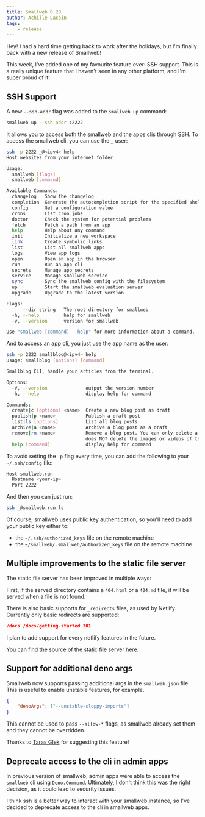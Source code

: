 ```yaml
---
title: Smallweb 0.20
author: Achille Lacoin
tags:
    - release
---
```


Hey! I had a hard time getting back to work after the holidays, but I'm finally back with a new release of Smallweb!

This week, I've added one of my favourite feature ever: SSH support. This is a really unique feature that I haven't seen in any other platform, and I'm super proud of it!

<!-- more -->

## SSH Support

A new `--ssh-addr` flag was added to the `smallweb up` command:

```sh
smallweb up --ssh-addr :2222
```

It allows you to access both the smallweb and the apps clis through SSH. To access the smallweb cli, you can use the `_` user:

```sh
ssh -p 2222 _@<ipv4> help
Host websites from your internet folder

Usage:
  smallweb [flags]
  smallweb [command]

Available Commands:
  changelog   Show the changelog
  completion  Generate the autocompletion script for the specified shell
  config      Get a configuration value
  crons       List cron jobs
  doctor      Check the system for potential problems
  fetch       Fetch a path from an app
  help        Help about any command
  init        Initialize a new workspace
  link        Create symbolic links
  list        List all smallweb apps
  logs        View app logs
  open        Open an app in the browser
  run         Run an app cli
  secrets     Manage app secrets
  service     Manage smallweb service
  sync        Sync the smallweb config with the filesystem
  up          Start the smallweb evaluation server
  upgrade     Upgrade to the latest version

Flags:
      --dir string   The root directory for smallweb
  -h, --help         help for smallweb
  -v, --version      version for smallweb

Use "smallweb [command] --help" for more information about a command.
```

And to access an app cli, you just use the app name as the user:

```sh
ssh -p 2222 smallblog@<ipv4> help
Usage: smallblog [options] [command]

Smallblog CLI, handle your articles from the terminal.

Options:
  -V, --version              output the version number
  -h, --help                 display help for command

Commands:
  create|c [options] <name>  Create a new blog post as draft
  publish|p <name>           Publish a draft post
  list|ls [options]          List all blog posts
  archive|a <name>           Archive a blog post as a draft
  remove|rm <name>           Remove a blog post. You can only delete a draft post. If you want to delete a published post, use `smallblog archive` first. This
                             does NOT delete the images or videos of the post, You should delete them manually.
  help [command]             display help for command
```

To avoid setting the `-p` flag every time, you can add the following to your `~/.ssh/config` file:

```sh
Host smallweb.run
  Hostname <your-ip>
  Port 2222
```

And then you can just run:

```sh
ssh _@smallweb.run ls
```

Of course, smallweb uses public key authentication, so you'll need to add your public key either to:

- the `~/.ssh/authorized_keys` file on the remote machine
- the `~/smallweb/.smallweb/authorized_keys` file on the remote machine

## Multiple improvements to the static file server

The static file server has been improved in multiple ways:

First, if the served directory contains a `404.html` or a `404.md` file, it will be served when a file is not found.

There is also basic supports for `_redirects` files, as used by Netlify. Currently only basic redirects are supported:

```json
/docs /docs/getting-started 301
```

I plan to add support for every netlify features in the future.

You can find the source of the static file server [here](https://github.com/pomdtr/smallweb-file-server).

## Support for additional deno args

Smallweb now supports passing additional args in the `smallweb.json` file. This is useful to enable unstable features, for example.

```json
{
    "denoArgs": ["--unstable-sloppy-imports"]
}
```

This cannot be used to pass `--allow-*` flags, as smallweb already set them and they cannot be overridden.

Thanks to [Taras Glek](https://taras.glek.net) for suggesting this feature!

## Deprecate access to the cli in admin apps

In previous version of smallweb, admin apps were able to access the `smallweb` cli using `Deno.Command`. Ultimately, I don't think this was the right decision, as it could lead to security issues.

I think ssh is a better way to interact with your smallweb instance, so I've decided to deprecate access to the cli in smallweb apps.
